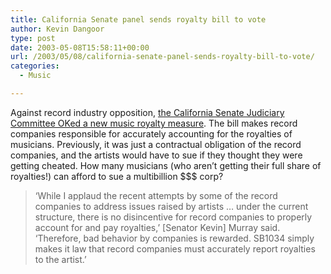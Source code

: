 ```yaml
---
title: California Senate panel sends royalty bill to vote
author: Kevin Dangoor
type: post
date: 2003-05-08T15:58:11+00:00
url: /2003/05/08/california-senate-panel-sends-royalty-bill-to-vote/
categories:
  - Music

---
```

Against record industry opposition, [the California Senate Judiciary Committee OKed a new music royalty measure][1]. The bill makes record companies responsible for accurately accounting for the royalties of musicians. Previously, it was just a contractual obligation of the record companies, and the artists would have to sue if they thought they were getting cheated. How many musicians (who aren&#8217;t getting their full share of royalties!) can afford to sue a multibillion $$$ corp?

> &#8216;While I applaud the recent attempts by some of the record companies to address issues raised by artists &#8230; under the current structure, there is no disincentive for record companies to properly account for and pay royalties,&#8217; [Senator Kevin] Murray said. &#8216;Therefore, bad behavior by companies is rewarded. SB1034 simply makes it law that record companies must accurately report royalties to the artist.&#8217;

 [1]: http://story.news.yahoo.com/news?tmpl=story&cid=769&ncid=768&e=1&u=/nm/20030508/music_nm/music_royalties_dc "Yahoo! News - California Senate Panel OKs Royalty Measure"